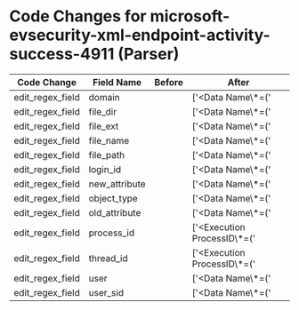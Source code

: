 # Code Changes for microsoft-evsecurity-xml-endpoint-activity-success-4911 (Parser)

| Code Change | Field Name | Before | After |
|-------------|------------|--------|-------|
| edit_regex_field | domain |  | ['<Data Name\\*=(\'|")SubjectDomainName(\'|")>({domain}[^<]+)<\/Data>'] |
| edit_regex_field | file_dir |  | ['<Data Name\\*=(\'|")ObjectType(\'|")>({object_type}File)</Data><Data Name\\*=(\'|")ObjectName(\'|")>(-|({file_path}({file_dir}[^<]*?)({file_name}[^<\\\/]+?(\.({file_ext}[^<\\\/\.]+?))?)))<'] |
| edit_regex_field | file_ext |  | ['<Data Name\\*=(\'|")ObjectType(\'|")>({object_type}File)</Data><Data Name\\*=(\'|")ObjectName(\'|")>(-|({file_path}({file_dir}[^<]*?)({file_name}[^<\\\/]+?(\.({file_ext}[^<\\\/\.]+?))?)))<'] |
| edit_regex_field | file_name |  | ['<Data Name\\*=(\'|")ObjectType(\'|")>({object_type}File)</Data><Data Name\\*=(\'|")ObjectName(\'|")>(-|({file_path}({file_dir}[^<]*?)({file_name}[^<\\\/]+?(\.({file_ext}[^<\\\/\.]+?))?)))<'] |
| edit_regex_field | file_path |  | ['<Data Name\\*=(\'|")ObjectType(\'|")>({object_type}File)</Data><Data Name\\*=(\'|")ObjectName(\'|")>(-|({file_path}({file_dir}[^<]*?)({file_name}[^<\\\/]+?(\.({file_ext}[^<\\\/\.]+?))?)))<'] |
| edit_regex_field | login_id |  | ['<Data Name\\*=(\'|")SubjectLogonId(\'|")>({login_id}[^<]+)<\/Data>'] |
| edit_regex_field | new_attribute |  | ['<Data Name\\*=(\'|")NewSd(\'|")>({new_attribute}[^<]+)'] |
| edit_regex_field | object_type |  | ['<Data Name\\*=(\'|")ObjectType(\'|")>({object_type}File)</Data><Data Name\\*=(\'|")ObjectName(\'|")>(-|({file_path}({file_dir}[^<]*?)({file_name}[^<\\\/]+?(\.({file_ext}[^<\\\/\.]+?))?)))<'] |
| edit_regex_field | old_attribute |  | ['<Data Name\\*=(\'|")OldSd(\'|")>({old_attribute}[^<]+)'] |
| edit_regex_field | process_id |  | ['<Execution ProcessID\\*=(\'|")({process_id}\d+)(\'|") ThreadID\\*=(\'|")({thread_id}\d+)(\'|")\/>'] |
| edit_regex_field | thread_id |  | ['<Execution ProcessID\\*=(\'|")({process_id}\d+)(\'|") ThreadID\\*=(\'|")({thread_id}\d+)(\'|")\/>'] |
| edit_regex_field | user |  | ['<Data Name\\*=(\'|")SubjectUserName(\'|")>({user}[\w\.\-\!\#\^\~]{1,40}\$?)<\/Data>'] |
| edit_regex_field | user_sid |  | ['<Data Name\\*=(\'|")SubjectUserSid(\'|")>({user_sid}[^<]+)'] |